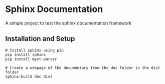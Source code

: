 # Sphinx Documentation

A simple project to test the sphinx documentation framework

## Installation and Setup

```
# Install sphinx using pip
pip install sphinx
pip install myst-parser

# Create a webpage of the documentary from the doc folder in the dist folder
sphinx-build doc dist
```
